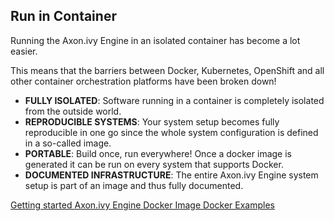 ## Run in Container

Running the Axon.ivy Engine in an isolated container has become a lot easier.

This means that the barriers between Docker, Kubernetes, OpenShift and all other container orchestration platforms have been broken down!

 * __FULLY ISOLATED__: Software running in a container is completely isolated from the outside world.
 * __REPRODUCIBLE SYSTEMS__: Your system setup becomes fully reproducible in one go since the whole system configuration is defined in a so-called image.
 * __PORTABLE__: Build once, run everywhere! Once a docker image is generated it can be run on every system that supports Docker.
 * __DOCUMENTED INFRASTRUCTURE__: The entire Axon.ivy Engine system setup is part of an image and thus fully documented.

<div class="short-links">
	<a href="${docBaseUrl}/engine-guide/getting-started/docker.html" target="_blank" rel="noopener noreferrer">
	  <i class="fas fa-book"></i> Getting started
	</a>
	<a href="https://hub.docker.com/r/axonivy/axonivy-engine/" target="_blank" rel="noopener noreferrer">
	  <i class="fab fa-docker"></i> Axon.ivy Engine Docker Image
	</a>
	<a href="https://github.com/ivy-samples/docker-samples" target="_blank" rel="noopener noreferrer">
	  <i class="fas fa-flask"></i> Docker Examples
	</a>
</div>
